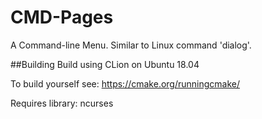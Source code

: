 # CMD-Pages
A Command-line Menu. Similar to Linux command 'dialog'.

##Building
Build using CLion on Ubuntu 18.04

To build yourself see: https://cmake.org/runningcmake/

Requires library: ncurses